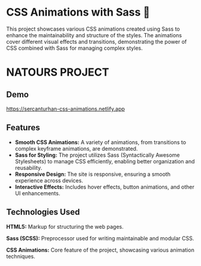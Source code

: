 
# CSS Animations with Sass 🌟

This project showcases various CSS animations created using Sass to enhance the maintainability and structure of the styles. The animations cover different visual effects and transitions, demonstrating the power of CSS combined with Sass for managing complex styles.



# NATOURS PROJECT
## Demo

https://sercanturhan-css-animations.netlify.app

  
## Features

- **Smooth CSS Animations:** A variety of animations, from transitions to complex keyframe animations, are demonstrated.
- **Sass for Styling:** The project utilizes Sass (Syntactically Awesome Stylesheets) to manage CSS efficiently, enabling better organization and reusability.
- **Responsive Design:** The site is responsive, ensuring a smooth experience across devices.
- **Interactive Effects:** Includes hover effects, button animations, and other UI enhancements.

  
## Technologies Used

**HTML5:** Markup for structuring the web pages.

**Sass (SCSS):** Preprocessor used for writing maintainable and modular CSS.

**CSS Animations:** Core feature of the project, showcasing various animation techniques.




  
